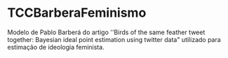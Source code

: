 # TCCBarberaFeminismo
Modelo de Pablo Barberá do artigo ''Birds of the same feather tweet together: Bayesian ideal point estimation using twitter data" utilizado para estimação de ideologia feminista.
